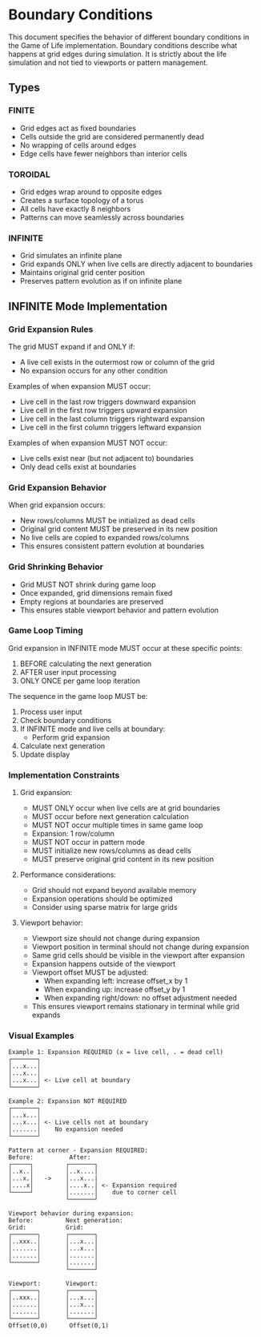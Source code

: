 # Boundary Conditions

This document specifies the behavior of different boundary conditions in the Game of Life implementation. 
Boundary conditions describe what happens at grid edges during simulation. It is strictly about the life 
simulation and not tied to viewports or pattern management.

## Types

### FINITE

- Grid edges act as fixed boundaries
- Cells outside the grid are considered permanently dead
- No wrapping of cells around edges
- Edge cells have fewer neighbors than interior cells

### TOROIDAL

- Grid edges wrap around to opposite edges
- Creates a surface topology of a torus
- All cells have exactly 8 neighbors
- Patterns can move seamlessly across boundaries

### INFINITE

- Grid simulates an infinite plane
- Grid expands ONLY when live cells are directly adjacent to boundaries
- Maintains original grid center position
- Preserves pattern evolution as if on infinite plane

## INFINITE Mode Implementation

### Grid Expansion Rules

The grid MUST expand if and ONLY if:

- A live cell exists in the outermost row or column of the grid
- No expansion occurs for any other condition

Examples of when expansion MUST occur:

- Live cell in the last row triggers downward expansion
- Live cell in the first row triggers upward expansion
- Live cell in the last column triggers rightward expansion
- Live cell in the first column triggers leftward expansion

Examples of when expansion MUST NOT occur:

- Live cells exist near (but not adjacent to) boundaries
- Only dead cells exist at boundaries

### Grid Expansion Behavior

When grid expansion occurs:

- New rows/columns MUST be initialized as dead cells
- Original grid content MUST be preserved in its new position
- No live cells are copied to expanded rows/columns
- This ensures consistent pattern evolution at boundaries

### Grid Shrinking Behavior

- Grid MUST NOT shrink during game loop
- Once expanded, grid dimensions remain fixed
- Empty regions at boundaries are preserved
- This ensures stable viewport behavior and pattern evolution

### Game Loop Timing

Grid expansion in INFINITE mode MUST occur at these specific points:

1. BEFORE calculating the next generation
2. AFTER user input processing
3. ONLY ONCE per game loop iteration

The sequence in the game loop MUST be:

1. Process user input
2. Check boundary conditions
3. If INFINITE mode and live cells at boundary:
   - Perform grid expansion
4. Calculate next generation
5. Update display

### Implementation Constraints

1. Grid expansion:
   - MUST ONLY occur when live cells are at grid boundaries
   - MUST occur before next generation calculation
   - MUST NOT occur multiple times in same game loop
   - Expansion: 1 row/column
   - MUST NOT occur in pattern mode
   - MUST initialize new rows/columns as dead cells
   - MUST preserve original grid content in its new position

2. Performance considerations:
   - Grid should not expand beyond available memory
   - Expansion operations should be optimized
   - Consider using sparse matrix for large grids

3. Viewport behavior:
   - Viewport size should not change during expansion
   - Viewport position in terminal should not change during expansion
   - Same grid cells should be visible in the viewport after expansion
   - Expansion happens outside of the viewport
   - Viewport offset MUST be adjusted:
     - When expanding left: increase offset_x by 1
     - When expanding up: increase offset_y by 1
     - When expanding right/down: no offset adjustment needed
   - This ensures viewport remains stationary in terminal while grid expands

### Visual Examples

```text
Example 1: Expansion REQUIRED (x = live cell, . = dead cell)
┌───────┐
│...x...│ 
│...x...│
│...x...│ <- Live cell at boundary
└───────┘

Example 2: Expansion NOT REQUIRED
┌───────┐
│...x...│ 
│...x...│ <- Live cells not at boundary
│.......│    No expansion needed
└───────┘

Pattern at corner - Expansion REQUIRED:
Before:          After:
┌─────┐         ┌───────┐
│..x..│         │..x....│
│...x.│   ->    │...x...|
│....x│         │....x..│ <- Expansion required
└─────┘         │.......│    due to corner cell
                └───────┘

Viewport behavior during expansion:
Before:         Next generation:
Grid:           Grid:
┌───────┐       ┌───────┐
│..xxx..│       │...x...│
│.......│       │...x...│
│.......│       │.......│
└───────┘       │.......│
                └───────┘
       
Viewport:       Viewport:
┌───────┐       ┌───────┐
│..xxx..│       │...x...│
│.......│       │...x...│
│.......│       │.......│
└───────┘       └───────┘
Offset(0,0)      Offset(0,1)
```
